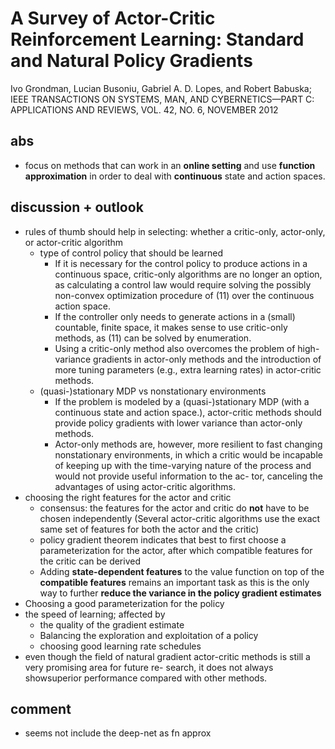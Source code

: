 # A Survey of Actor-Critic Reinforcement Learning: Standard and Natural Policy Gradients 
Ivo Grondman, Lucian Busoniu, Gabriel A. D. Lopes, and Robert Babuska;
IEEE TRANSACTIONS ON SYSTEMS, MAN, AND CYBERNETICS—PART C: APPLICATIONS AND REVIEWS, VOL. 42, NO. 6, NOVEMBER 2012

## abs
* focus on methods that can work in an **online setting** and use **function approximation** in order to 
  deal with **continuous** state and action spaces.
  
## discussion + outlook
* rules of thumb should help in selecting: whether a critic-only, actor-only, or actor-critic algorithm
  * type of control policy that should be learned
    * If it is necessary for the control policy to produce actions in a continuous space, 
      critic-only algorithms are no longer an option, as calculating a control law would require solving 
      the possibly non-convex optimization procedure of (11) over the continuous action space.
    * If the controller only needs to generate actions in a (small) countable, finite space, 
      it makes sense to use critic-only methods, as (11) can be solved by enumeration. 
    * Using a critic-only method also overcomes the problem of high-variance gradients in actor-only methods and 
      the introduction of more tuning parameters (e.g., extra learning rates) in actor-critic methods.
  * (quasi-)stationary MDP vs nonstationary environments
    * If the problem is modeled by a (quasi-)stationary MDP (with a continuous state and action space.), 
      actor-critic methods should provide policy gradients with lower variance than actor-only methods.
    * Actor-only methods are, however, more resilient to fast changing nonstationary environments, in which 
      a critic would be incapable of keeping up with the time-varying nature of the process and 
      would not provide useful information to the ac- tor, canceling the advantages of using actor-critic algorithms. 
 * choosing the right features for the actor and critic
   * consensus: the features for the actor and critic do **not** have to be chosen independently
     (Several actor-critic algorithms use the exact same set of features for both the actor and the critic)
   * policy gradient theorem indicates that best to first choose a parameterization for the actor, 
     after which compatible features for the critic can be derived  
   * Adding **state-dependent features** to the value function on top of the **compatible features** remains 
     an important task as this is the only way to further **reduce the variance in the policy gradient estimates**
* Choosing a good parameterization for the policy
* the speed of learning; affected by 
  * the quality of the gradient estimate
  * Balancing the exploration and exploitation of a policy
  * choosing good learning rate schedules
* even though the field of natural gradient actor-critic methods is still a very promising area for future re- search, 
  it does not always showsuperior performance compared with other methods.    

## comment
* seems not include the deep-net as fn approx
